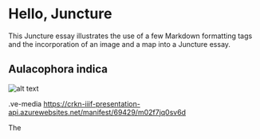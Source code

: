 # Hello, Juncture

This Juncture essay illustrates the use of a few Markdown formatting tags and the incorporation of an image and a map into a Juncture essay.

## Aulacophora indica

![alt text](https://image-tor.canadiana.ca/iiif/2/69429%2fc05h7br8r02h/305,458,1641,2719/full/0/bitonal.jpg)

.ve-media https://crkn-iiif-presentation-api.azurewebsites.net/manifest/69429/m02f7jq0sv6d



The